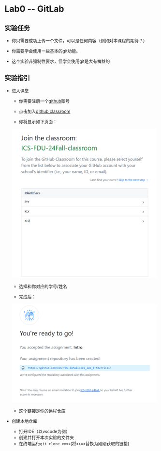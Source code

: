 # Lab0 -- GitLab

## 实验任务

* 你只需要成功上传一个文件，可以是任何内容（例如对本课程的期待？）

* 你需要学会使用一些基本的git功能。
* 这个实验非强制性要求，但学会使用git是大有裨益的

## 实验指引

* 进入课堂
  * 你需要注册一个[github](https://github.com/)账号
  * 点击加入[github classroom](https://classroom.github.com/a/VxWMuuOe)

  * 你将显示如下页面：

  ![1](1.png)

  * 选择和你对应的学号/姓名

  * 完成后：

  ![2](2.png)

  * 这个链接是你的远程仓库

* 创建本地仓库
  * 打开IDE（以vscode为例）
  * 创建并打开本次实验的文件夹
  * 在终端运行`git clone xxxx`(将xxxx替换为刚刚获取的链接)